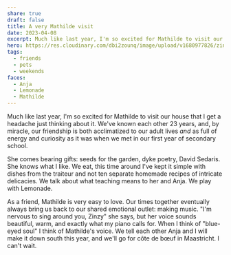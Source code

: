 ```yaml
---
share: true
draft: false
title: A very Mathilde visit
date: 2023-04-08
excerpt: Much like last year, I'm so excited for Mathilde to visit our house that I get a headache just thinking about it.
hero: https://res.cloudinary.com/dbi2zounq/image/upload/v1680977826/zinzy.website/2023-04-08_tzpunl.jpg
tags:
  - friends
  - pets
  - weekends
faces:
  - Anja
  - Lemonade
  - Mathilde
---
```


Much like last year, I'm so excited for Mathilde to visit our house that I get a headache just thinking about it. We've known each other 23 years, and, by miracle, our friendship is both acclimatized to our adult lives _and_ as full of energy and curiosity as it was when we met in our first year of secondary school.

She comes bearing gifts: seeds for the garden, dyke poetry, David Sedaris. She knows what I like. We eat, this time around I've kept it simple with dishes from the traiteur and not ten separate homemade recipes of intricate delicacies. We talk about what teaching means to her and Anja. We play with Lemonade.

As a friend, Mathilde is very easy to love. Our times together eventually always bring us back to our shared emotional outlet: making music. "I'm nervous to sing around you, Zinzy" she says, but her voice sounds beautiful, warm, and exactly what my piano calls for. When I think of "blue-eyed soul" I think of Mathilde's voice. We tell each other Anja and I will make it down south this year, and we'll go for côte de bœuf in Maastricht. I can't wait.